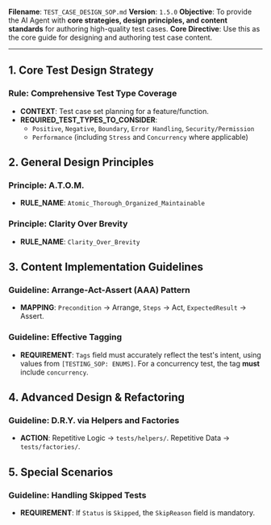 **Filename**: `TEST_CASE_DESIGN_SOP.md`
**Version**: `1.5.0`
**Objective**: To provide the AI Agent with **core strategies, design principles, and content standards** for authoring high-quality test cases.
**Core Directive**: Use this as the core guide for designing and authoring test case content.

---

## 1. Core Test Design Strategy

### Rule: Comprehensive Test Type Coverage
- **CONTEXT**: Test case set planning for a feature/function.
- **REQUIRED_TEST_TYPES_TO_CONSIDER**:
  - `Positive`, `Negative`, `Boundary`, `Error Handling`, `Security/Permission`
  - `Performance` (including `Stress` and `Concurrency` where applicable)

## 2. General Design Principles

### Principle: A.T.O.M.
- **RULE_NAME**: `Atomic_Thorough_Organized_Maintainable`
### Principle: Clarity Over Brevity
- **RULE_NAME**: `Clarity_Over_Brevity`

## 3. Content Implementation Guidelines

### Guideline: Arrange-Act-Assert (AAA) Pattern
- **MAPPING**: `Precondition` -> Arrange, `Steps` -> Act, `ExpectedResult` -> Assert.
### Guideline: Effective Tagging
- **REQUIREMENT**: `Tags` field must accurately reflect the test's intent, using values from `[TESTING_SOP: ENUMS]`. For a concurrency test, the tag **must** include `concurrency`.

## 4. Advanced Design & Refactoring

### Guideline: D.R.Y. via Helpers and Factories
- **ACTION**: Repetitive Logic -> `tests/helpers/`. Repetitive Data -> `tests/factories/`.

## 5. Special Scenarios

### Guideline: Handling Skipped Tests
- **REQUIREMENT**: If `Status` is `Skipped`, the `SkipReason` field is mandatory.